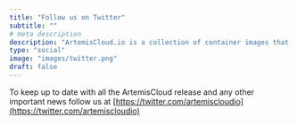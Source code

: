 ```yaml
---
title: "Follow us on Twitter"
subtitle: ""
# meta description
description: "ArtemisCloud.io is a collection of container images that provide a way to deploy the Apache ActiveMQ Artemis Broker on Kubernetes."
type: "social"
image: "images/twitter.png"
draft: false
---
```


To keep up to date with all the ArtemisCloud release and any other important news follow us at [https://twitter.com/artemiscloudio](https://twitter.com/artemiscloudio)